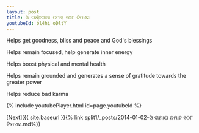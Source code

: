 ```yaml
---
layout: post
title: ଓଁ ଊର୍ଧ୍ଵଗାଆ ନମାହ ୧୦୮ ଟିମଏସ
youtubeId: bl4hi_oDltY
---
```

 
 
Helps get goodness, bliss and peace and God's blessings
 
Helps remain focused, help generate inner energy 
 
Helps boost physical and mental health 
 
Helps remain grounded and generates a sense of gratitude towards the greater power 
 
Helps reduce bad karma
 
 
 
 


{% include youtubePlayer.html id=page.youtubeId %}
 
[Next]({{ site.baseurl }}{% link  split1/_posts/2014-01-02-ଓଁ ରାମାୟ ନମାହ ୧୦୮ ଟିମଏସ.md%})
 
